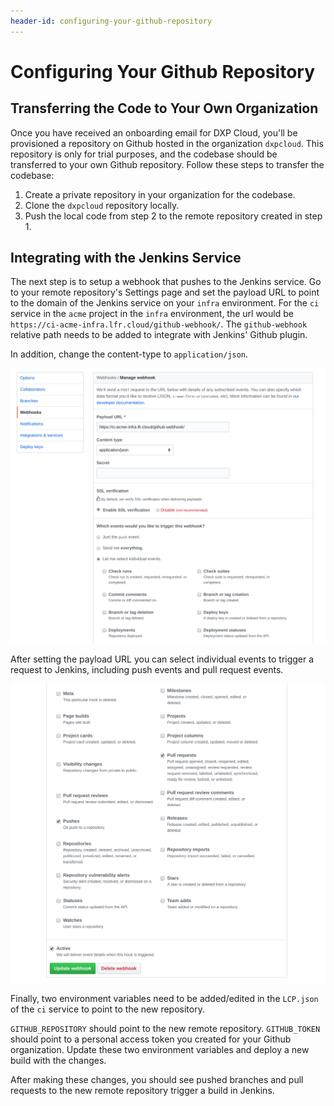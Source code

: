 ```yaml
---
header-id: configuring-your-github-repository
---
```


# Configuring Your Github Repository

## Transferring the Code to Your Own Organization

Once you have received an onboarding email for DXP Cloud, you'll be provisioned 
a repository on Github hosted in the organization `dxpcloud`. This repository is 
only for trial purposes, and the codebase should be transferred to your own 
Github repository. Follow these steps to transfer the codebase: 

1. Create a private repository in your organization for the codebase. 
2. Clone the `dxpcloud` repository locally. 
3. Push the local code from step 2 to the remote repository created in step 1. 

## Integrating with the Jenkins Service

The next step is to setup a webhook that pushes to the Jenkins service. Go to 
your remote repository's Settings page and set the payload URL to point to the 
domain of the Jenkins service on your `infra` environment. For the `ci` service 
in the `acme` project in the `infra` environment, the url would be 
`https://ci-acme-infra.lfr.cloud/github-webhook/`. The `github-webhook` relative 
path needs to be added to integrate with Jenkins' Github plugin. 

In addition, change the content-type to `application/json`. 

![Figure 1: Specifying the payload URL.](../../images/webhook-1.png)

After setting the payload URL you can select individual events to trigger a 
request to Jenkins, including push events and pull request events. 

![Figure 2: Selecting specific events.](../../images/webhook-2.png)

Finally, two environment variables need to be added/edited in the `LCP.json` of 
the `ci` service to point to the new repository. 

`GITHUB_REPOSITORY` should point to the new remote repository. `GITHUB_TOKEN` 
should point to a personal access token you created for your Github 
organization. Update these two environment variables and deploy a new build with 
the changes. 

After making these changes, you should see pushed branches and pull requests to 
the new remote repository trigger a build in Jenkins. 
